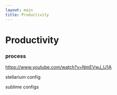 ```yaml
---
layout: main
title: Productivity
---
```


# Productivity

### process

https://www.youtube.com/watch?v=NmEVwJ_lJ1A


stellarium config

sublime configs
